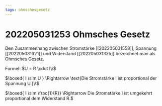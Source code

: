 ```yaml
---
tags: ohmschesgesetz
---
```


# 202205031253 Ohmsches Gesetz

Den Zusammenhang zwischen Stromstärke [[202205031558]], Spannung [[202205031321]] und Widerstand [[202205031325]] bezeichnet man als Ohmsches Gesetz.

Formel: $U = R \cdot  I\\$


$\boxed{ I \sim U } \Rightarrow  \text{Die Stromstärke I ist proportional der Spannung U.}\\$

$\boxed{ I \sim \frac{1}{R}} \Rightarrow Die Stromstärke I ist umgekehrt proportional dem Widerstand R.$
